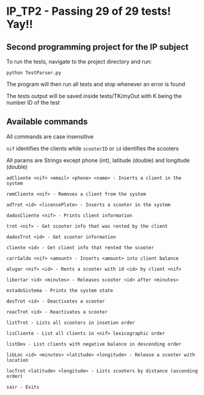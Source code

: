 # IP_TP2 - Passing 29 of 29 tests! Yay!!

## Second programming project for the IP subject

To run the tests, navigate to the project directory and run:
```
python TestParser.py
```
The program will then run all tests and stop whenever an error is found

The tests output will be saved inside tests/TK/myOut with K being the number ID of the test

## Available commands

All commands are case insensitive

`nif` identifies the clients while `scooterID` or `id` identifies the scooters

All params are Strings except phone (int), latitude (double) and longitude (double)

```
adCliente <nif> <email> <phone> <name> - Inserts a client in the system

remCliente <nif> - Removes a client from the system

adTrot <id> <licensePlate> - Inserts a scooter in the system

dadosCliente <nif> - Prints client information

trot <nif> - Get scooter info that was rented by the client

dadosTrot <id> - Get scooter information

cliente <id> - Get client info that rented the scooter

carrSaldo <nif> <amount> - Inserts <amount> into client balance

alugar <nif> <id> - Rents a scooter with id <id> by client <nif>

libertar <id> <minutes> - Releases scooter <id> after <minutes>

estadoSistema - Prints the system state

desTrot <id> - Deactivates a scooter

reacTrot <id> - Reactivates a scooter

listTrot - Lists all scooters in insetion order

lisCliente - List all clients in <nif> lexicographic order

listDev - List clients with negative balance in descending order

libLoc <id> <minutes> <latitude> <longitude> - Release a scooter with location

locTrot <latitude> <longitude> - Lists scooters by distance (ascending order)

sair - Exits
```
